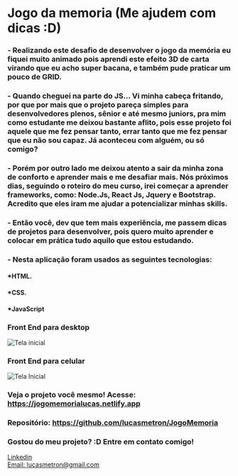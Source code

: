 # Jogo da memoria (Me ajudem com dicas :D)

### - Realizando este desafio de desenvolver o jogo da memória eu fiquei muito animado pois aprendi este efeito 3D de carta virando que eu acho super bacana, e também pude praticar um pouco de GRID.

### - Quando cheguei na parte do JS... Vi minha cabeça fritando, por que por mais que o projeto pareça simples para desenvolvedores plenos, sênior e até mesmo juniors, pra mim como estudante me deixou bastante aflito, pois esse projeto foi aquele que me fez pensar tanto, errar tanto que me fez pensar que eu não sou capaz. Já aconteceu com alguém, ou só comigo?

### - Porém por outro lado me deixou atento a sair da minha zona de conforto e aprender mais e me desafiar mais. Nós próximos dias, seguindo o roteiro do meu curso, irei começar a aprender frameworks, como: Node.Js, React Js, Jquery e Bootstrap. Acredito que eles iram me ajudar a potencializar minhas skills.
### - Então você, dev que tem mais experiência, me passem dicas de projetos para desenvolver, pois quero muito aprender e colocar em prática tudo aquilo que estou estudando. 

### - Nesta aplicação foram usados as seguintes tecnologias:

#### *HTML.
#### *CSS.
#### *JavaScript


### Front End para desktop
![Tela inicial](./assets/images/gifs/desktop.gif)

### Front End para celular
![Tela Inicial](./assets/images/gifs/mobile.gif)

### Veja o projeto você mesmo! Acesse: https://jogomemorialucas.netlify.app

### Repositório: https://github.com/lucasmetron/JogoMemoria

### Gostou do meu projeto? :D Entre em contato comigo! 
[Linkedin](https://www.linkedin.com/in/lucas-rosa-058683102/) <br/>
[Email: lucasmetron@gmail.com](mailto:lucasmetron@gmail.com)